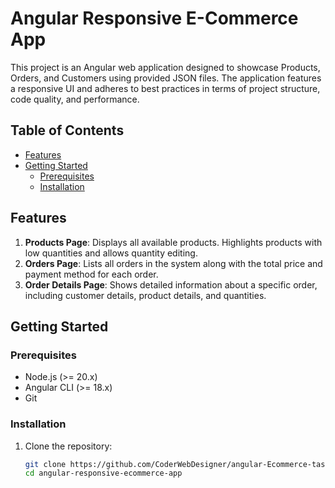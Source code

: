 # Angular Responsive E-Commerce App

This project is an Angular web application designed to showcase Products, Orders, and Customers using provided JSON files. The application features a responsive UI and adheres to best practices in terms of project structure, code quality, and performance.

## Table of Contents
- [Features](#features)
- [Getting Started](#getting-started)
  - [Prerequisites](#prerequisites)
  - [Installation](#installation)

## Features
1. **Products Page**: Displays all available products. Highlights products with low quantities and allows quantity editing.
2. **Orders Page**: Lists all orders in the system along with the total price and payment method for each order.
3. **Order Details Page**: Shows detailed information about a specific order, including customer details, product details, and quantities.

## Getting Started

### Prerequisites
- Node.js (>= 20.x)
- Angular CLI (>= 18.x)
- Git

### Installation
1. Clone the repository:
   ```sh
   git clone https://github.com/CoderWebDesigner/angular-Ecommerce-task.git
   cd angular-responsive-ecommerce-app
